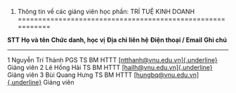 1. Thông tin về các giảng viên học phần: TRÍ TUỆ KINH DOANH
===========================================================

  **STT**   **Họ và tên**      **Chức danh, học vị**   **Địa chỉ liên hệ**   **Điện thoại / Email**                                           **Ghi chú**
  --------- ------------------ ----------------------- --------------------- ---------------------------------------------------------------- -------------
  1         Nguyễn Trí Thành   PGS TS                  BM HTTT               [[ntthanh\@vnu.edu.vn]{.underline}](mailto:ntthanh@vnu.edu.vn)   Giảng viên
  2         Lê Hồng Hải        TS                      BM HTTT               [[hailh\@vnu.edu.vn]{.underline}](mailto:hailh@vnu.edu.vn)       Giảng viên
  3         Bùi Quang Hưng     TS                      BM HTTT               [[hungbq\@vnu.edu.vn]{.underline}](mailto:hungbq@vnu.edu.vn)     Giảng viên

